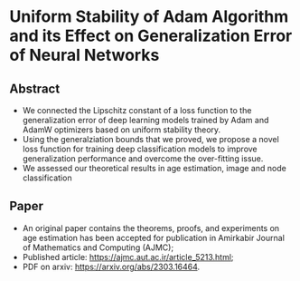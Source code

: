 # Uniform Stability of Adam Algorithm and its Effect on Generalization Error of Neural Networks
## Abstract
* We connected the Lipschitz constant of a loss function to the generalization error of deep learning models trained by Adam and AdamW optimizers based on uniform stability theory.
* Using the generalziation bounds that we proved, we propose a novel loss function for training deep classification models to improve generalization performance and overcome the over-fitting issue.
* We assessed our theoretical results in age estimation, image and node classification
## Paper
* An original paper contains the theorems, proofs, and experiments on age estimation has been accepted for publication in Amirkabir Journal of Mathematics and Computing (AJMC);
* Published article: https://ajmc.aut.ac.ir/article_5213.html;
* PDF on arxiv: https://arxiv.org/abs/2303.16464.
